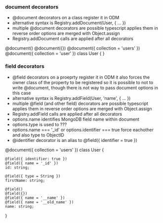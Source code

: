 ### document decorators
* @document decorators on a class register it in ODM
* alternative syntax is Registry.addDocument(User, { ... })
* multiple @document decorators are possible 
  typescript applies them in reverse order
  options are merged with Object.assign
* Registry.addDocument calls are applied after all decorators

@document()
@document({})
@document({ collection = 'users' })
@document({ collection = 'user' })
class User {
}

### field decorators
* @field decorators on a proeprty register it in ODM
  it also forces the owner class of the property to be registered
  so it is possible to not to write @document, though there is not
  way to pass document options in this case
* alternative syntax is Registry.addField(User, 'name', { ... })
* multiple @field (and other field) decorators are possible 
  typescript applies them in reverse order
  options are merged with Object.assign
* Registry.addField calls are applied after all decorators
* options.name identifies MongoDB field name within document
* options.type is used to ???
* options.name === '_id' or options.identifier === true
  force eachother and also type to ObjectID
* @identifier decorator is an alias to @field({ identifier = true })

@document({ collection = 'users' })
class User {

    @field({ identifier: true })
    @field({ name = '_id' })
    id: string;

    @field({ type = String })
    firstName: string;

    @field()
    @field({})
    @field({ name = '__name' })
    @field({ name = '__old_name' })
    name: string;
}

